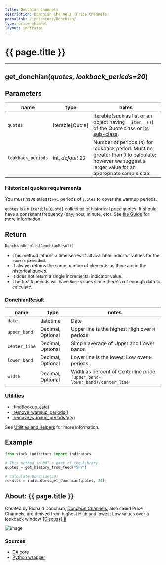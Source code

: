 ```yaml
---
title: Donchian Channels
description: Donchian Channels (Price Channels)
permalink: /indicators/Donchian/
type: price-channel
layout: indicator
---
```


# {{ page.title }}
<hr>

## **get_donchian**(*quotes, lookback_periods=20*)
    
## Parameters

| name | type | notes
| -- |-- |--
| `quotes` | Iterable[Quote] | Iterable(such as list or an object having `__iter__()`) of the Quote class or [its sub-class]({{site.baseurl}}/guide/#using-custom-quote-classes).
| `lookback_periods` | int, *default 20* | Number of periods (`N`) for lookback period.  Must be greater than 0 to calculate; however we suggest a larger value for an appropriate sample size.

### Historical quotes requirements

You must have at least `N+1` periods of `quotes` to cover the warmup periods.

`quotes` is an `Iterable[Quote]` collection of historical price quotes.  It should have a consistent frequency (day, hour, minute, etc).  See [the Guide]({{site.baseurl}}/guide/#historical-quotes) for more information.

## Return

```python
DonchianResults[DonchianResult]
```

- This method returns a time series of all available indicator values for the `quotes` provided.
- It always returns the same number of elements as there are in the historical quotes.
- It does not return a single incremental indicator value.
- The first `N` periods will have `None` values since there's not enough data to calculate.

### DonchianResult

| name | type | notes
| -- |-- |--
| `date` | datetime | Date
| `upper_band` | Decimal, Optional | Upper line is the highest High over `N` periods
| `center_line` | Decimal, Optional | Simple average of Upper and Lower bands
| `lower_band` | Decimal, Optional | Lower line is the lowest Low over `N` periods
| `width` | Decimal, Optional | Width as percent of Centerline price.  `(upper_band-lower_band)/center_line`

### Utilities

- [.find(lookup_date)]({{site.baseurl}}/utilities#find-indicator-result-by-date)
- [.remove_warmup_periods()]({{site.baseurl}}/utilities#remove-warmup-periods)
- [.remove_warmup_periods(qty)]({{site.baseurl}}/utilities#remove-warmup-periods)

See [Utilities and Helpers]({{site.baseurl}}/utilities#utilities-for-indicator-results) for more information.

## Example

```python
from stock_indicators import indicators

# This method is NOT a part of the library.
quotes = get_history_from_feed("SPY")

# calculate Donchian(20)
results = indicators.get_donchian(quotes, 20);
```

## About: {{ page.title }}

Created by Richard Donchian, [Donchian Channels](https://en.wikipedia.org/wiki/Donchian_channel), also called Price Channels, are derived from highest High and lowest Low values over a lookback window.
[[Discuss] :speech_balloon:]({{site.github.base_repository_url}}/discussions/257 "Community discussion about this indicator")

![image]({{site.charturl}}/Donchian.png)

### Sources

- [C# core]({{site.base_sourceurl}}/a-d/Donchian/Donchian.cs)
- [Python wrapper]({{site.sourceurl}}/donchian.py)
